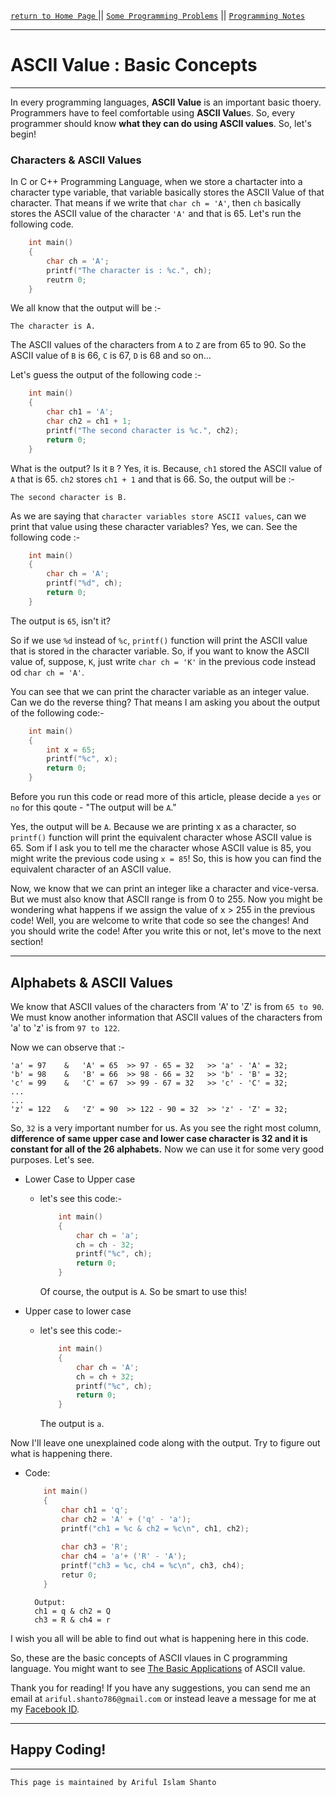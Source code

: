 [ `return to Home Page` ](https://shanto-swe029.github.io) || [`Some Programming Problems`](https://shanto-swe029.github.io/programmingproblems) || [`Programming Notes`](https://shanto-swe029.github.io/programmingnotes)

***

# ASCII Value : Basic Concepts

***

In every programming languages, **ASCII Value** is an important basic thoery. Programmers have to feel comfortable using **ASCII Value**s. So, every programmer should know **what they can do using ASCII values**. So, let's begin!

### Characters & ASCII Values

In C or C++ Programming Language, when we store a chartacter into a character type variable, that variable basically stores the ASCII Value of that character. That means if we write that `char ch = 'A'`, then `ch` basically stores the ASCII value of the character `'A'` and that is 65. Let's run the following code.

```c
	int main()
	{
		char ch = 'A';
		printf("The character is : %c.", ch);
		reutrn 0;
	}
```

We all know that the output will be :-

	The character is A.

The ASCII values of the characters from `A` to `Z` are from 65 to 90. So the ASCII value of `B` is 66, `C` is 67, `D` is 68 and so on...

Let's guess the output of the following code :-

```c
	int main()
	{
		char ch1 = 'A';
		char ch2 = ch1 + 1;
		printf("The second character is %c.", ch2);
		return 0;
	}
```

What is the output? Is it `B` ? Yes, it is. Because, `ch1` stored the ASCII value of `A` that is 65. `ch2` stores `ch1 + 1` and that is 66. So, the output will be :-

	The second character is B.

As we are saying that `character variables store ASCII values`, can we print that value using these character variables? Yes, we can. See the following code :-

```c
	int main()
	{
		char ch = 'A';
		printf("%d", ch);
		return 0;
	}
```

The output is `65`, isn't it? 

So if we use `%d` instead of `%c`, `printf()` function will print the ASCII value that is stored in the character variable. So, if you want to know the ASCII value of, suppose, `K`, just write `char ch = 'K'` in the previous code instead od `char ch = 'A'`. 

You can see that we can print the character variable as an integer value. Can we do the reverse thing? That means I am asking you about the output of the following code:-

```c
	int main()
	{
		int x = 65;
		printf("%c", x);
		return 0;
	}
```

Before you run this code or read more of this article, please decide a `yes` or `no` for this qoute - "The output will be `A`."

Yes, the output will be `A`. Because we are printing x as a character, so `printf()` function will print the equivalent character whose ASCII value is 65. Som if I ask you to tell me the character whose ASCII value is 85, you might write the previous code using `x = 85`! So, this is how you can find the equivalent character of an ASCII value.

Now, we know that we can print an integer like a character and vice-versa. But we must also know that ASCII range is from 0 to 255. Now you might be wondering what happens if we assign the value of x > 255 in the previous code! Well, you are welcome to write that code so see the changes! And you should write the code! After you write this or not, let's move to the next section!

***

## Alphabets & ASCII Values

We know that ASCII values of the characters from 'A' to 'Z' is from `65 to 90`. We must know another information that ASCII values of the characters from 'a' to 'z' is from `97 to 122`.

Now we can observe that :-

	'a' = 97	&	'A' = 65  >> 97 - 65 = 32	>> 'a' - 'A' = 32;
	'b' = 98	&	'B' = 66  >> 98 - 66 = 32	>> 'b' - 'B' = 32;
	'c' = 99	&	'C' = 67  >> 99 - 67 = 32	>> 'c' - 'C' = 32;
	...
	...
	'z' = 122	&	'Z' = 90  >> 122 - 90 = 32  >> 'z' - 'Z' = 32;

So, `32` is a very important number for us. As you see the right most column, **difference of same upper case and lower case character is 32 and it is constant for all of the 26 alphabets.** Now we can use it for some very good purposes. Let's see.

- Lower Case to Upper case
	- let's see this code:-
		```c
			int main()
			{
				char ch = 'a';
				ch = ch - 32;
				printf("%c", ch);
				return 0;
			}
		```
		
		Of course, the output is `A`. So be smart to use this!
- Upper case to lower case
	- let's see this code:-
		```c
			int main()
			{
				char ch = 'A';
				ch = ch + 32;
				printf("%c", ch);
				return 0;
			}
		```
		
		The output is `a`.

Now I'll leave one unexplained code along with the output. Try to figure out what is happening there.

- Code:
	```c
		int main()
		{
			char ch1 = 'q';
			char ch2 = 'A' + ('q' - 'a');
			printf("ch1 = %c & ch2 = %c\n", ch1, ch2);
			
			char ch3 = 'R';
			char ch4 = 'a'+ ('R' - 'A');
			printf("ch3 = %c, ch4 = %c\n", ch3, ch4);
			retur 0;
		}
	```
		Output:
		ch1 = q & ch2 = Q
		ch3 = R & ch4 = r

I wish you all will be able to find out what is happening here in this code.

So, these are the basic concepts of ASCII vlaues in C programming language. You might want to see [The Basic Applications](https://shanto-swe029.github.io/programmingnotes/ASCII-value/basic-applications) of ASCII value.

Thank you for reading! If you have any suggestions, you can send me an email at `ariful.shanto786@gmail.com` or instead leave a message for me at my [Facebook ID](https://facebook.com/shanto3585).

***

## Happy Coding!

***

`This page is maintained by Ariful Islam Shanto`
